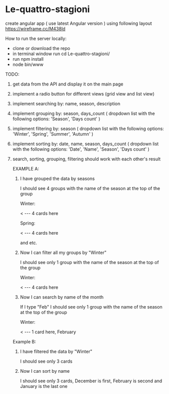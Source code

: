 # Le-quattro-stagioni

create angular app ( use latest Angular version ) using following layout https://wireframe.cc/M438ld

How to run the server locally:

- clone or download the repo
- in terminal window run cd Le-quattro-stagioni/
- run npm install
- node bin/www

TODO: 

1) get data from the API and display it on the main page
2) implement a radio button for different views (grid view and list view)
3) implement searching by: name, season, description
4) implement grouping by: season, days_count ( dropdown list with the following options: 'Season', 'Days count' )
5) implement filtering by: season ( dropdown list with the following options: 'Winter', 'Spring', 'Summer', 'Autumn' )
6) implement sorting by: date, name, season, days_count ( dropdown list with the following options: 'Date', 'Name', 'Season', 'Days count' )
7) search, sorting, grouping, filtering should work with each other's result


    EXAMPLE A:
    
      1) I have grouped the data by seasons
      
          I should see 4 groups with the name of the season at the top of the group


          Winter: 

            < --- 4 cards here

          Spring: 
          
            < --- 4 cards here
              
          and etc.
          
      2) Now I can filter all my groups by "Winter"

          I should see only 1 group with the name of the season at the top of the group

          Winter: 

            < --- 4 cards here
            
      3) Now I can search by name of the month


          If I type "Feb" I should see only 1 group with the name of the season at the top of the group

          Winter: 

            < --- 1 card here, February
            
            
            
   Example B:
      
      1) I have filtered the data by "Winter"
          
            I should see only 3 cards

      2) Now I can sort by name

            I should see only 3 cards, December is first, February is second and January is the last one
